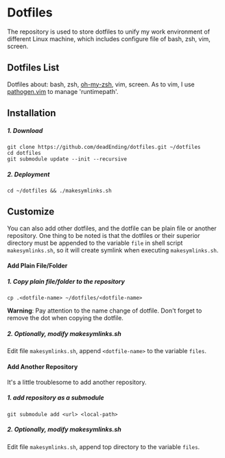 # Dotfiles
The repository is used to store dotfiles to unify my work environment of
different Linux machine, which includes configure file of bash, zsh, vim,
screen. 


## Dotfiles List

Dotfiles about: bash, zsh, [oh-my-zsh](https://github.com/robbyrussell/oh-my-zsh),
vim, screen. As to vim, I use [pathogen.vim](https://github.com/tpope/vim-pathogen) 
to manage 'runtimepath'.

## Installation

##### 1. Download

```shell
git clone https://github.com/deadEnding/dotfiles.git ~/dotfiles
cd dotfiles
git submodule update --init --recursive
```

##### 2. Deployment 

```shell
cd ~/dotfiles && ./makesymlinks.sh
```

## Customize
You can also add other dotfiles, and the dotfile can be plain file or another
repository. One thing to be noted is that the dotfiles or their superior directory 
must be appended to the variable `file` in shell script `makesymlinks.sh`, so it will
create symlink when executing `makesymlinks.sh`.

#### Add Plain File/Folder

##### 1. Copy plain file/folder to the repository
```shell
cp .<dotfile-name> ~/dotfiles/<dotfile-name>
```
**Warning**: Pay attention to the name change of dotfile. Don't forget to remove the dot 
when copying the dotfile.

##### 2. Optionally, modify makesymlinks.sh
Edit file `makesymlinks.sh`, append `<dotfile-name>` to the variable `files`.

#### Add Another Repository
It's a little troublesome to add another repository.

##### 1. add repository as a submodule
```shell
git submodule add <url> <local-path>
```

##### 2. Optionally, modify makesymlinks.sh
Edit file `makesymlinks.sh`, append top directory to the variable `files`.
